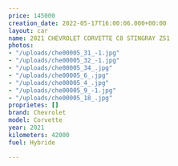 ```yaml
---
price: 145000
creation_date: 2022-05-17T16:00:06.000+00:00
layout: car
name: 2021 CHEVROLET CORVETTE C8 STINGRAY Z51
photos:
- "/uploads/che00005_31_-1.jpg"
- "/uploads/che00005_32_-1.jpg"
- "/uploads/che00005_34_.jpg"
- "/uploads/che00005_6_.jpg"
- "/uploads/che00005_4_.jpg"
- "/uploads/che00005_9_-1.jpg"
- "/uploads/che00005_18_.jpg"
proprietes: []
brand: Chevrolet
model: Corvette
year: 2021
kilometers: 42000
fuel: Hybride

---
```

